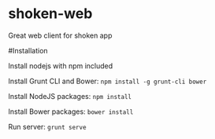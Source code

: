 # shoken-web
Great web client for shoken app

#Installation

Install nodejs with npm included

Install Grunt CLI and Bower:
`npm install -g grunt-cli bower`

Install NodeJS packages:
`npm install`

Install Bower packages:
`bower install`

Run server:
`grunt serve`
